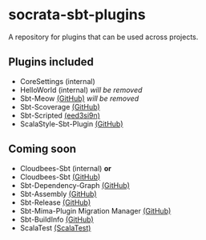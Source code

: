 socrata-sbt-plugins
===================
A repository for plugins that can be used across projects.

Plugins included
----------------
* CoreSettings (internal)
* HelloWorld (internal) *will be removed*
* Sbt-Meow [(GitHub)](https://github.com/thricejamie/sbt-meow) *will be removed* 
* Sbt-Scoverage [(GitHub)](https://github.com/scoverage/sbt-scoverage)
* Sbt-Scripted [(eed3si9n)](http://eed3si9n.com/testing-sbt-plugins)
* ScalaStyle-Sbt-Plugin [(GitHub)](https://github.com/scalastyle/scalastyle-sbt-plugin)

Coming soon
-----------
* Cloudbees-Sbt (internal) **or**
* Cloudbees-Sbt [(GitHub)](https://github.com/timperrett/sbt-cloudbees-plugin)
* Sbt-Dependency-Graph [(GitHub)](https://github.com/jrudolph/sbt-dependency-graph)
* Sbt-Assembly [(GitHub)](https://github.com/sbt/sbt-assembly)
* Sbt-Release [(GitHub)](https://github.com/sbt/sbt-release)
* Sbt-Mima-Plugin Migration Manager [(GitHub)](https://github.com/typesafehub/migration-manager)
* Sbt-BuildInfo [(GitHub)](https://github.com/sbt/sbt-buildinfo)
* ScalaTest [(ScalaTest)](http://scalatest.org/quick_start)
